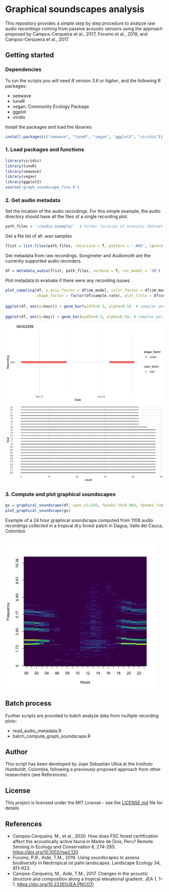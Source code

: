 # Graphical soundscapes analysis

This repository provides a simple step by step procedure to analyze raw audio recordings coming from passive acoustic sensors using the approach proposed by Campos-Cerqueira et al., 2017, Forumo et al., 2019, and Campos-Cerqueira et al., 2017.

## Getting started

### Dependencies

To run the scripts you will need *R version 3.6 or higher*, and the following R packages:

- seewave
- tuneR 
- vegan: Community Ecology Package
- ggplot
- viridis

Install the packages and load the libraries

```R
install.packages(c("seewave", "tuneR", "vegan", "ggplot2", "viridis"))
```

### 1. Load packages and functions


```R
library(viridis)
library(tuneR)
library(seewave)
library(vegan)
library(ggplot2)
source('graph_soundscape_fcns.R')
```

### 2. Get audio metadata

Set the location of the audio recordings. For this simple example, the audio directory should have all the files of a single recording plot.

```R
path_files = '~/audio_example/'  # Folder location of acoustic dataset
```

Get a file list of all .wav samples

```R
flist = list.files(path_files, recursive = T, pattern = '.WAV', ignore.case = T)
```

Get metadata from raw recordings. Songmeter and Audiomoth are the currently supported audio recorders.

```R
df = metadata_audio(flist, path_files, verbose = T, rec_model = 'SM')
```

Plot metadata to evaluate if there were any recording issues

```R
plot_sampling(df, y_axis_factor = df$sm_model, color_factor = df$sm_model, 
              shape_factor = factor(df$sample.rate), plot_title = df$sensor_name[1])

ggplot(df, aes(y=hour)) + geom_bar(width=0.3, alpha=0.5)  # samples per hour

ggplot(df, aes(y=day)) + geom_bar(width=0.3, alpha=0.5). # samples per day

```

![](./figures/audio_in_time.png)
![](./figures/samples_per_hour.png)

### 3. Compute and plot graphical soundscapes

```R
gs = graphical_soundscape(df, spec_wl=256, fpeaks_th=0.003, fpeaks_f=0, verbose=T)
plot_graphical_soundscape(gs)
```

Example of a 24 hour graphical soundscape computed from 1108 audio recordings collected in a tropical dry forest patch in Dagua, Valle del Cauca, Colombia.

![](./figures/example_gs.png)

## Batch process


Further scripts are provided to batch analyze data from multiple recording plots:

- read_audio_metadata.R
- batch_compute_graph_soundscape.R


## Author

This script has been developed by Juan Sebastián Ulloa at the Instituto Humboldt, Colombia, following a previously proposed approach from other researchers (see References).

## License
This project is licensed under the MIT License - see the [LICENSE.md](LICENSE.md) file for details

## References

- Campos‐Cerqueira, M., et al., 2020. How does FSC forest certification affect the acoustically active fauna in Madre de Dios, Peru? Remote Sensing in Ecology and Conservation 6, 274–285. https://doi.org/10.1002/rse2.120
- Furumo, P.R., Aide, T.M., 2019. Using soundscapes to assess biodiversity in Neotropical oil palm landscapes. Landscape Ecology 34, 911–923.
- Campos-Cerqueira, M., Aide, T.M., 2017. Changes in the acoustic structure and composition along a tropical elevational gradient. JEA 1, 1–1. https://doi.org/10.22261/JEA.PNCO7I
